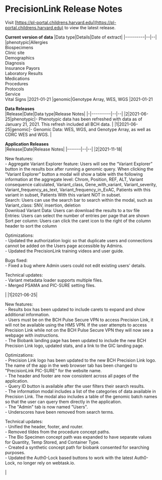 # PrecisionLink Release Notes

Visit [https://pl-portal.childrens.harvard.edu](https://pl-portal.childrens.harvard.edu) to view the latest release. <p>
<b> Current version of data</b>
|Data type|Details|Date of extract|
|----------|--|--|
|phenotypic|Allergies <br> Biospecimens <br> Clinic site <br> Demographics  <br> Diagnosis  <br> Insurance Payors <br> Laboratory Results  <br> Medications <br> Procedures <br> Protocols <br> Service <br> Vital Signs |2021-01-21
|genomic|Genotype Array, WES, WGS |2021-01-21

<b> Data Releases </b> <br>
|Release|Date|Data type|Release Notes|
|-|----------|--|--|
|2|2021-06-25|phenotypic|- Phenotypic data has been refreshed with data as of January 21, 2021. This refresh included all BCH data. |
|1|2021-06-25|genomic|- Genomic Data: WES, WGS, and Genotype Array, as well as CDRC WES and WGS.  |

<b> Application Releases </b> </br> 
|Release|Date|Release Notes|
|-------|--|--|
|2|2021-11-18|<p> New features: <br> - Aggregate Variant Explorer feature:  Users will see the “Variant Explorer” button in the results box after running a genomic query. When clicking the “Variant Explorer” button a modal will show a table with the following information at the aggregate level: Chrom, Position, REF, ALT, Variant consequence calculated, Variant_class, Gene_with_variant,  Variant_severity, Variant_frequency_as_text, Variant_frequency_in_ExAC, Patients with this variant in subset, Patients With this variant NOT in subset.  <br> Search: Users can use the search bar to search within the modal, such as Variant_class:  SNV, insertion, deletion <br> Download Variant Data: Users can download the results to a tsv file <br> Entries: Users can select the number of entries per page that are shown  <br> Sort per column: Users can click the caret icon to the right of the column header to sort the column </p> <p> Optimizations: <br> - Updated the authorization logic so that duplicate users and connections cannot be added on the Users page accessible by Admins.  <br> - Updated the PrecisionLink training videos and user guide.  </p> <p> Bugs fixed: <br> - Fixed a bug where Admin users could not edit existing users' details. </p> Technical updates:<br> - Variant metadata loader supports multiple files.  <br> - Merged PSAMA and PIC-SURE setting files. </p>|
|1|2021-06-25|<p> New features: <br> - Results box has been updated to include carets to expand and show additional information. <br>  - Users must be on the BCH Pulse Secure VPN to access Precision Link, it will not be available using the HMS VPN. If the user attempts to access Precision Link while not on the BCH Pulse Secure VPN they will now see a webpage with instructions. <br> - The Biobank landing page has been updated to include the new BCH Precision Link logo, updated stats, and a link to the GIC landing page. </p>  <p> Optimizations: <br> - Precision Link logo has been updated to the new BCH Precision Link logo. The name of the app in the web browser tab has been changed to "PrecisionLink PIC-SURE" for the website name.  <br> - The header and footer are now consistent across all pages of the application.  <br> - Query ID button is available after the user filters their search results. <br> - The information modal includes a list of the categories of data available in Precision Link. The modal also includes a table of the genomic batch names so that the user can query them directly in the application. <br> - The "Admin" tab is now named "Users". <br> - Underscores have been removed from search terms. </p>  <p> Technical updates: <br> - Unified the header, footer, and router. <br> - Removed tildes from the procedure concept paths. <br> - The Bio Specimen concept path was expanded to have separate values for Quantity, Temp Stored, and Container Type. <br> - Created a synthetic concept path for biobank consented for searching purposes. <br> - Updated the Auth0-Lock based buttons to work with the latest Auth0-Lock, no longer rely on webtask.io. </p>|


